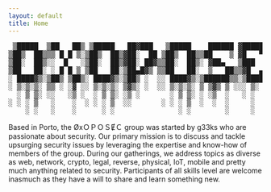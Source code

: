 ```yaml
---
layout: default
title: Home
---
```

<div style="text-align: center;">
<pre style="background-color=#ffffff;">
 ▒█████  ▒██   ██▒ ▒█████   ██▓███   ▒█████    ██████ ▓█████ ▄████▄
▒██▒  ██▒▒▒ █ █ ▒░▒██▒  ██▒▓██░  ██ ▒██▒  ██▒▒██    ▒ ▓█   ▀▒██▀ ▀█
▒██░  ██▒░░  █   ░▒██░  ██▒▓██░ ██▓▒▒██░  ██▒░ ▓██▄   ▒███  ▒▓█    ▄
▒██   ██░ ░ █ █ ▒ ▒██   ██░▒██▄█▓▒ ▒▒██   ██░  ▒   ██▒▒▓█  ▄▒▓▓▄ ▄██
░ ████▓▒░▒██▒ ▒██▒░ ████▓▒░▒██▒ ░  ░░ ████▓▒░▒██████▒▒░▒████▒ ▓███▀
░ ▒░▒░▒░ ▒▒ ░ ░▓ ░░ ▒░▒░▒░ ▒▓▒░ ░  ░░ ▒░▒░▒░ ▒ ▒▓▒ ▒ ░░░ ▒░ ░ ░▒ ▒
  ░ ▒ ▒░ ░░   ░▒ ░  ░ ▒ ▒░ ░▒ ░       ░ ▒ ▒░ ░ ░▒  ░   ░ ░    ░  ▒
░ ░ ░ ▒   ░    ░  ░ ░ ░ ▒  ░░       ░ ░ ░ ▒  ░  ░  ░     ░  ░
    ░ ░   ░    ░      ░ ░               ░ ░        ░     ░  ░ ░
</pre></div>

Based in Porto, the ØxＯＰＯＳɆＣ group was started by g33ks who are passionate about security. Our primary mission is to discuss and tackle upsurging security issues by leveraging the expertise and know-how of members of the group. During our gatherings, we address topics as diverse as web, network, crypto, legal, reverse, physical, IoT, mobile and pretty much anything related to security. Participants of all skills level are welcome inasmuch as they have a will to share and learn something new.
